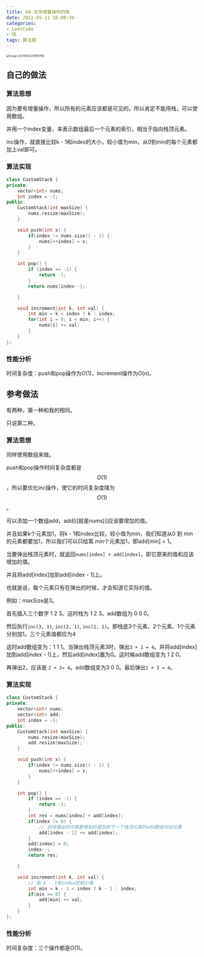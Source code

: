 ```yaml
---
title: 68-支持增量操作的栈
date: 2022-05-11 16:08:39
categories: 
- LeetCode
- 栈
tags: 算法题
---
```




<img src="https://crayon-1302863897.cos.ap-beijing.myqcloud.com/image/image-20210622210650182.png" alt="image-20210622210650182" style="zoom:50%;" />



## 自己的做法

### 算法思想

因为要有增量操作，所以所有的元素应该都是可见的。所以肯定不能用栈，可以使用数组。

并用一个index变量，来表示数组最后一个元素的索引，相当于指向栈顶元素。

inc操作，就直接比较k - 1和index的大小，较小值为min，从0到min的每个元素都加上val即可。



### 算法实现

```c++
class CustomStack {
private:
    vector<int> nums;
    int index = -1;
public:
    CustomStack(int maxSize) {
        nums.resize(maxSize);
    }

    void push(int x) {
        if(index != nums.size() - 1) {
            nums[++index] = x;
        }
    }

    int pop() {
        if (index == -1) {
            return -1;
        }
        return nums[index--];

    }

    void increment(int k, int val) {
        int min = k < index ? k : index;
        for(int i = 0; i < min; i++) {
            nums[i] += val;
        }
    }
};
```



### 性能分析

时间复杂度：push和pop操作为$O(1)$，increment操作为$O(n)$。





## 参考做法

有两种，第一种和我的相同。

只说第二种。



### 算法思想

同样使用数组来做。

push和pop操作时间复杂度都是$$O(1)$$，所以要优化inc操作，使它的时间复杂度降为$$O(1)$$。

可以添加一个数组add，add[i]就是nums[i]应该要增加的值。

并且如果k个元素加1，将k - 1和index比较，较小值为min，我们知道从0 到 min的元素都要加1，所以我们可以只给第 min个元素加1，即add[min] = 1。

当要弹出栈顶元素时，就返回`nums[index] + add[index]`，即它原来的值和应该增加的值。

并且将add[index]加到add[index - 1]上。 

也就是说，每个元素只有在弹出的时候，才会知道它实际的值。

例如：maxSize是3。

首先插入三个数字 1 2 3。这时栈为 1 2 3。add数组为 0 0 0。

然后执行`inc(3, 1)`, `inc(2, 1)`, `inc(1, 1)`。即栈底3个元素、2个元素、1个元素分别加1。三个元素值都应为4

这时add数组变为：1 1 1。当弹出栈顶元素3时，弹出`3 + 1 = 4`。并将add[index]加到add[index - 1]上，然后add[index]置为0。这时候add数组变为 1 2 0。

再弹出2，应该是 `2 + 2= 4`。add数组变为3 0 0。最后弹出`1 + 3 = 4`。 



### 算法实现

```c++
class CustomStack {
private:
    vector<int> nums;
    vector<int> add;
    int index = -1;
public:
    CustomStack(int maxSize) {
        nums.resize(maxSize);
        add.resize(maxSize);
    }

    void push(int x) {
        if(index != nums.size() - 1) {
            nums[++index] = x;
        }
    }

    int pop() {
        if (index == -1) {
            return -1;
        }
        int res = nums[index] + add[index];
        if(index != 0) {
            // 将待弹出的元素要增加的值加到下一个栈顶元素的add数组对应位置
            add[index - 1] += add[index];
        }
        add[index] = 0;
        index--;
        return res;

    }

    void increment(int k, int val) {
        // 取 k - 1和index的较小值
        int min = k - 1 < index ? k - 1 : index;
        if(min >= 0) {
            add[min] += val;
        }
    }
};
```



### 性能分析

时间复杂度：三个操作都是$O(1)$。

